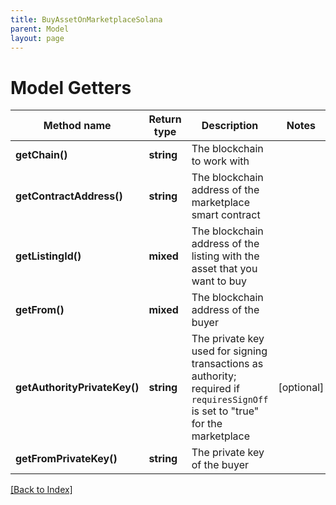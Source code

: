 ```yaml
---
title: BuyAssetOnMarketplaceSolana
parent: Model
layout: page
---
```


# Model Getters

Method name | Return type | Description | Notes
------------ | ------------- | ------------- | -------------
**getChain()** | **string** | The blockchain to work with |
**getContractAddress()** | **string** | The blockchain address of the marketplace smart contract |
**getListingId()** | **mixed** | The blockchain address of the listing with the asset that you want to buy |
**getFrom()** | **mixed** | The blockchain address of the buyer |
**getAuthorityPrivateKey()** | **string** | The private key used for signing transactions as authority; required if <code>requiresSignOff</code> is set to "true" for the marketplace | [optional]
**getFromPrivateKey()** | **string** | The private key of the buyer |

[[Back to Index]](../index.md)
